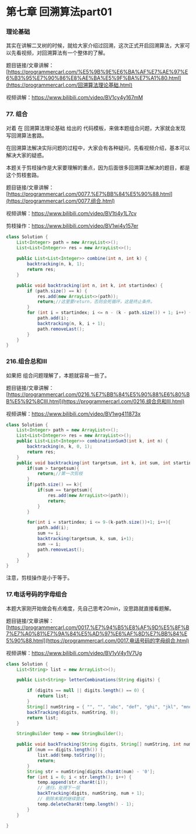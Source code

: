 # **第七章 回溯算法**part01 

### **理论基础** 

其实在讲解二叉树的时候，就给大家介绍过回溯，这次正式开启回溯算法，大家可以先看视频，对回溯算法有一个整体的了解。

题目链接/文章讲解：[https://programmercarl.com/%E5%9B%9E%E6%BA%AF%E7%AE%97%E6%B3%95%E7%90%86%E8%AE%BA%E5%9F%BA%E7%A1%80.html](https://programmercarl.com/回溯算法理论基础.html)  

视频讲解：https://www.bilibili.com/video/BV1cy4y167mM  



### **77. 组合**  

对着 在 回溯算法理论基础 给出的 代码模板，来做本题组合问题，大家就会发现 写回溯算法套路。

在回溯算法解决实际问题的过程中，大家会有各种疑问，先看视频介绍，基本可以解决大家的疑惑。

本题关于剪枝操作是大家要理解的重点，因为后面很多回溯算法解决的题目，都是这个剪枝套路。 

题目链接/文章讲解：[https://programmercarl.com/0077.%E7%BB%84%E5%90%88.html](https://programmercarl.com/0077.组合.html)   

视频讲解：https://www.bilibili.com/video/BV1ti4y1L7cv 

剪枝操作：https://www.bilibili.com/video/BV1wi4y157er   

```java
class Solution {
    List<Integer> path = new ArrayList<>();
    List<List<Integer>> res = new ArrayList<>();
    
    public List<List<Integer>> combine(int n, int k) {
        backtracking(n, k, 1);
        return res;
    }

    public void backtracking(int n, int k, int startindex) {
        if (path.size() == k) {
            res.add(new ArrayList<>(path));
            return;//这里要return，否则会死循环，这是终止条件。
        }
        for (int i = startindex; i <= n - (k - path.size()) + 1; i++) {
            path.add(i);
            backtracking(n, k, i + 1);
            path.removeLast();
        }
    }
}
```



### **216.组合总和III** 

如果把 组合问题理解了，本题就容易一些了。 

题目链接/文章讲解：[https://programmercarl.com/0216.%E7%BB%84%E5%90%88%E6%80%BB%E5%92%8CIII.html](https://programmercarl.com/0216.组合总和III.html)   

视频讲解：https://www.bilibili.com/video/BV1wg411873x

```java
class Solution {
    List<Integer> path = new ArrayList<>();
    List<List<Integer>> res = new ArrayList<>();
    public List<List<Integer>> combinationSum3(int k, int n) {
        backtracking(n, k, 0, 1);
        return res;
    }
    public void backtracking(int targetsum, int k, int sum, int startindex){
        if(sum > targetsum){
            return;//第一次剪枝
        }
        if(path.size() == k){
            if(sum == targetsum){
                res.add(new ArrayList<>(path));
                return;
            }
        }

        for(int i = startindex; i <= 9-(k-path.size())+1; i++){
            path.add(i);
            sum += i;
            backtracking(targetsum, k, sum, i+1);
            sum -= i;
            path.removeLast();
        }
    }
}
```

注意，剪枝操作是小于等于。



### **17.电话号码的字母组合** 

本题大家刚开始做会有点难度，先自己思考20min，没思路就直接看题解。 

题目链接/文章讲解：[https://programmercarl.com/0017.%E7%94%B5%E8%AF%9D%E5%8F%B7%E7%A0%81%E7%9A%84%E5%AD%97%E6%AF%8D%E7%BB%84%E5%90%88.html](https://programmercarl.com/0017.电话号码的字母组合.html)   

视频讲解：https://www.bilibili.com/video/BV1yV4y1V7Ug

```java
class Solution {
    List<String> list = new ArrayList<>();

    public List<String> letterCombinations(String digits) {

        if (digits == null || digits.length() == 0) {
            return list;
        }
        String[] numString = { "", "", "abc", "def", "ghi", "jkl", "mno", "pqrs", "tuv", "wxyz" };
        backTracking(digits, numString, 0);
        return list;
    }

    StringBuilder temp = new StringBuilder();

    public void backTracking(String digits, String[] numString, int num) {
        if (num == digits.length()) {
            list.add(temp.toString());
            return;
        }
        String str = numString[digits.charAt(num) - '0'];
        for (int i = 0; i < str.length(); i++) {
            temp.append(str.charAt(i));
            // 递归，处理下一层
            backTracking(digits, numString, num + 1);
            // 剔除末尾的继续尝试
            temp.deleteCharAt(temp.length() - 1);
        }
    }

}
```

